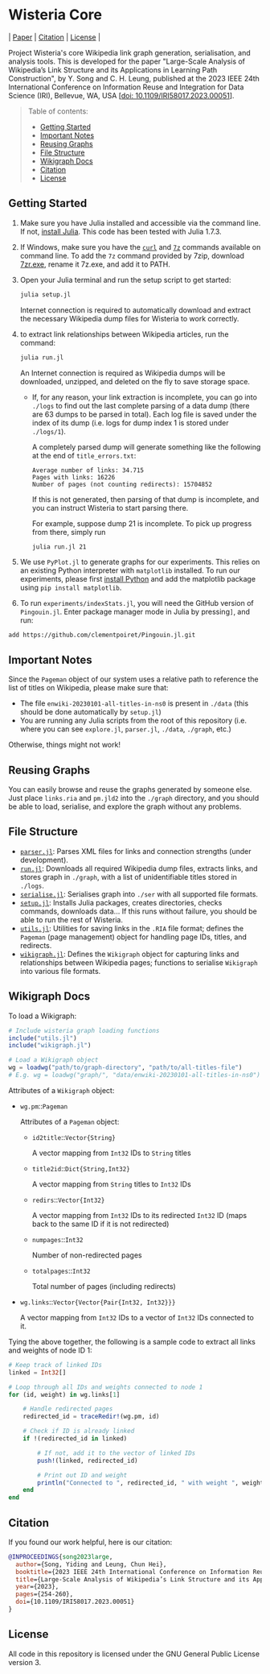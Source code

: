 # Wisteria Core

| [Paper](https://ieeexplore.ieee.org/document/10229390) | [Citation](#citation) | [License](#license) |

Project Wisteria's core Wikipedia link graph generation, serialisation, and analysis tools. This is developed for the paper "Large-Scale Analysis of Wikipedia’s Link Structure and its Applications in Learning Path Construction", by Y. Song and C. H. Leung, published at the 2023 IEEE 24th International Conference on Information Reuse and Integration for Data Science (IRI), Bellevue, WA, USA [[doi: 10.1109/IRI58017.2023.00051](https://doi.org/10.1109/IRI58017.2023.00051)].

> Table of contents:
>
> - [Getting Started](#getting-started)
> - [Important Notes](#important-notes)
> - [Reusing Graphs](#reusing-graphs)
> - [File Structure](#file-structure)
> - [Wikigraph Docs](#wikigraph-docs)
> - [Citation](#citation)
> - [License](#license)

## Getting Started

1. Make sure you have Julia installed and accessible via the command line. If not, [install Julia](https://julialang.org/downloads/). This code has been tested with Julia 1.7.3.

2. If Windows, make sure you have the [`curl`](https://curl.se/windows/) and [`7z`](https://www.7-zip.org/download.html) commands available on command line. To add the `7z` command provided by 7zip, download [7zr.exe](https://www.7-zip.org/a/7zr.exe), rename it 7z.exe, and add it to PATH.

3. Open your Julia terminal and run the setup script to get started:

   ```bash
   julia setup.jl
   ```

   Internet connection is required to automatically download and extract the necessary Wikipedia dump files for Wisteria to work correctly.

4. to extract link relationships between Wikipedia articles, run the command:

   ```bash
   julia run.jl
   ```

   An Internet connection is required as Wikipedia dumps will be downloaded, unzipped, and deleted on the fly to save storage space.

   - If, for any reason, your link extraction is incomplete, you can go into `./logs` to find out the last complete parsing of a data dump (there are 63 dumps to be parsed in total). Each log file is saved under the index of its dump (i.e. logs for dump index 1 is stored under `./logs/1`).

     A completely parsed dump will generate something like the following at the end of `title_errors.txt`:

     ```
     Average number of links: 34.715
     Pages with links: 16226
     Number of pages (not counting redirects): 15704852
     ```

     If this is not generated, then parsing of that dump is incomplete, and you can instruct Wisteria to start parsing there.

     For example, suppose dump 21 is incomplete. To pick up progress from there, simply run

     ```bash
     julia run.jl 21
     ```

5. We use `PyPlot.jl` to generate graphs for our experiments. This relies on an existing Python interpreter with `matplotlib` installed. To run our experiments, please first [install Python](https://www.python.org/downloads/) and add the matplotlib package using `pip install matplotlib`.

6. To run `experiments/indexStats.jl`, you will need the GitHub version of `Pingouin.jl`. Enter package manager mode in Julia by pressing`]`, and run:
```
add https://github.com/clementpoiret/Pingouin.jl.git
```

## Important Notes

Since the `Pageman` object of our system uses a relative path to reference the list of titles on Wikipedia, please make sure that:

- The file `enwiki-20230101-all-titles-in-ns0` is present in `./data` (this should be done automatically by `setup.jl`)
- You are running any Julia scripts from the root of this repository (i.e. where you can see `explore.jl`, `parser.jl`, `./data`, `./graph`, etc.)

Otherwise, things might not work!

## Reusing Graphs

You can easily browse and reuse the graphs generated by someone else. Just place `links.ria` and `pm.jld2` into the `./graph` directory, and you should be able to load, serialise, and explore the graph without any problems.

## File Structure

- [`parser.jl`](./parser.jl): Parses XML files for links and connection strengths (under development).
- [`run.jl`](./run.jl): Downloads all required Wikipedia dump files, extracts links, and stores graph in `./graph`, with a list of unidentifiable titles stored in `./logs`.
- [`serialise.jl`](./serialise.jl): Serialises graph into `./ser` with all supported file formats.
- [`setup.jl`](./setup.jl): Installs Julia packages, creates directories, checks commands, downloads data... If this runs without failure, you should be able to run the rest of Wisteria.
- [`utils.jl`](./utils.jl): Utilities for saving links in the `.RIA` file format; defines the `Pageman` (page management) object for handling page IDs, titles, and redirects.
- [`wikigraph.jl`](./wikigraph.jl): Defines the `Wikigraph` object for capturing links and relationships between Wikipedia pages; functions to serialise `Wikigraph` into various file formats.

## Wikigraph Docs

To load a Wikigraph:

```julia
# Include wisteria graph loading functions
include("utils.jl")
include("wikigraph.jl")

# Load a Wikigraph object
wg = loadwg("path/to/graph-directory", "path/to/all-titles-file")
# E.g. wg = loadwg("graph/", "data/enwiki-20230101-all-titles-in-ns0")
```

Attributes of a `Wikigraph` object:

- `wg.pm`::`Pageman`

  Attributes of a `Pageman` object:

  - `id2title`::`Vector{String}`

    A vector mapping from `Int32` IDs to `String` titles

  - `title2id`::`Dict{String,Int32}`

    A vector mapping from `String` titles to `Int32` IDs

  - `redirs`::`Vector{Int32}`

    A vector mapping from `Int32` IDs to its redirected `Int32` ID (maps back to the same ID if it is not redirected)

  - `numpages`::`Int32`

    Number of non-redirected pages

  - `totalpages`::`Int32`

    Total number of pages (including redirects)

- `wg.links`::`Vector{Vector{Pair{Int32, Int32}}}`

  A vector mapping from `Int32` IDs to a vector of `Int32` IDs connected to it.

Tying the above together, the following is a sample code to extract all links and weights of node ID 1:

```julia
# Keep track of linked IDs
linked = Int32[]

# Loop through all IDs and weights connected to node 1
for (id, weight) in wg.links[1]

    # Handle redirected pages
    redirected_id = traceRedir!(wg.pm, id)

    # Check if ID is already linked
    if !(redirected_id in linked)

        # If not, add it to the vector of linked IDs
        push!(linked, redirected_id)

        # Print out ID and weight
        println("Connected to ", redirected_id, " with weight ", weight)
    end
end
```

## Citation

If you found our work helpful, here is our citation:

```bibtex
@INPROCEEDINGS{song2023large,
  author={Song, Yiding and Leung, Chun Hei},
  booktitle={2023 IEEE 24th International Conference on Information Reuse and Integration for Data Science (IRI)}, 
  title={Large-Scale Analysis of Wikipedia’s Link Structure and its Applications in Learning Path Construction}, 
  year={2023},
  pages={254-260},
  doi={10.1109/IRI58017.2023.00051}
}
```

## License

All code in this repository is licensed under the GNU General Public License version 3.
